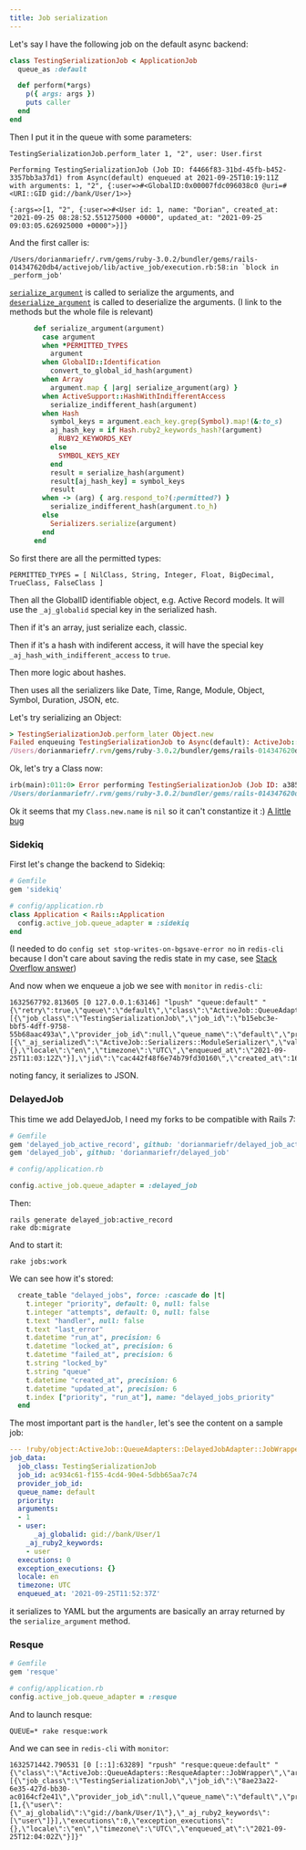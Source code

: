 ```yaml
---
title: Job serialization
---
```


Let's say I have the following job on the default async backend:

```ruby
class TestingSerializationJob < ApplicationJob
  queue_as :default

  def perform(*args)
    p({ args: args })
    puts caller
  end
end
```

Then I put it in the queue with some parameters:

```
TestingSerializationJob.perform_later 1, "2", user: User.first
```

```
Performing TestingSerializationJob (Job ID: f4466f83-31bd-45fb-b452-3357bb3a37d1) from Async(default) enqueued at 2021-09-25T10:19:11Z with arguments: 1, "2", {:user=>#<GlobalID:0x00007fdc096038c0 @uri=#<URI::GID gid://bank/User/1>>}
```

```
{:args=>[1, "2", {:user=>#<User id: 1, name: "Dorian", created_at: "2021-09-25 08:28:52.551275000 +0000", updated_at: "2021-09-25 09:03:05.626925000 +0000">}]}
```

And the first caller is:

```
/Users/dorianmariefr/.rvm/gems/ruby-3.0.2/bundler/gems/rails-014347620db4/activejob/lib/active_job/execution.rb:58:in `block in _perform_job'
```

[`serialize_argument`](https://github.com/rails/rails/blob/014347620db4b063e63caf3914f1737cd87bf5d5/activejob/lib/active_job/arguments.rb#L94-L119) is called to serialize the arguments, and [`deserialize_argument`](https://github.com/rails/rails/blob/014347620db4b063e63caf3914f1737cd87bf5d5/activejob/lib/active_job/arguments.rb#L121-L140) is called to deserialize the arguments. (I link to the methods but the whole file is relevant)

```ruby
      def serialize_argument(argument)
        case argument
        when *PERMITTED_TYPES
          argument
        when GlobalID::Identification
          convert_to_global_id_hash(argument)
        when Array
          argument.map { |arg| serialize_argument(arg) }
        when ActiveSupport::HashWithIndifferentAccess
          serialize_indifferent_hash(argument)
        when Hash
          symbol_keys = argument.each_key.grep(Symbol).map!(&:to_s)
          aj_hash_key = if Hash.ruby2_keywords_hash?(argument)
            RUBY2_KEYWORDS_KEY
          else
            SYMBOL_KEYS_KEY
          end
          result = serialize_hash(argument)
          result[aj_hash_key] = symbol_keys
          result
        when -> (arg) { arg.respond_to?(:permitted?) }
          serialize_indifferent_hash(argument.to_h)
        else
          Serializers.serialize(argument)
        end
      end
```

So first there are all the permitted types:

```
PERMITTED_TYPES = [ NilClass, String, Integer, Float, BigDecimal, TrueClass, FalseClass ]
```

Then all the GlobalID identifiable object, e.g. Active Record models. It will use the `_aj_globalid` special key in the serialized hash.

Then if it's an array, just serialize each, classic.

Then if it's a hash with indiferent access, it will have the special key `_aj_hash_with_indifferent_access` to `true`.

Then more logic about hashes.

Then uses all the serializers like Date, Time, Range, Module, Object, Symbol, Duration, JSON, etc.

Let's try serializing an Object:

```ruby
> TestingSerializationJob.perform_later Object.new
Failed enqueuing TestingSerializationJob to Async(default): ActiveJob::SerializationError (Unsupported argument type: Object)
/Users/dorianmariefr/.rvm/gems/ruby-3.0.2/bundler/gems/rails-014347620db4/activejob/lib/active_job/serializers.rb:31:in `serialize': Unsupported argument type: Object (ActiveJob::SerializationError)
```

Ok, let's try a Class now:

```ruby
irb(main):011:0> Error performing TestingSerializationJob (Job ID: a3855938-77dd-4e3a-b882-35903e995f87) from Async(default) in 1.35ms: ActiveJob::DeserializationError (Error while trying to deserialize arguments: undefined method `constantize' for nil:NilClass):
/Users/dorianmariefr/.rvm/gems/ruby-3.0.2/bundler/gems/rails-014347620db4/activejob/lib/active_job/serializers/module_serializer.rb:11:in `deserialize'
```

Ok it seems that my `Class.new.name` is `nil` so it can't constantize it :) [A little bug](https://github.com/rails/rails/issues/43306)

### Sidekiq

First let's change the backend to Sidekiq:

```ruby
# Gemfile
gem 'sidekiq'

# config/application.rb
class Application < Rails::Application
  config.active_job.queue_adapter = :sidekiq
end
```

(I needed to do `config set stop-writes-on-bgsave-error no` in `redis-cli` because I don't care about saving the redis state in my case, see [Stack Overflow answer](https://stackoverflow.com/a/21484282/12544391))

And now when we enqueue a job we see with `monitor` in `redis-cli`:

```
1632567792.813605 [0 127.0.0.1:63146] "lpush" "queue:default" "{\"retry\":true,\"queue\":\"default\",\"class\":\"ActiveJob::QueueAdapters::SidekiqAdapter::JobWrapper\",\"wrapped\":\"TestingSerializationJob\",\"args\":[{\"job_class\":\"TestingSerializationJob\",\"job_id\":\"b15ebc3e-bbf5-4dff-9758-55b68aac493a\",\"provider_job_id\":null,\"queue_name\":\"default\",\"priority\":null,\"arguments\":[{\"_aj_serialized\":\"ActiveJob::Serializers::ModuleSerializer\",\"value\":null}],\"executions\":0,\"exception_executions\":{},\"locale\":\"en\",\"timezone\":\"UTC\",\"enqueued_at\":\"2021-09-25T11:03:12Z\"}],\"jid\":\"cac442f48f6e74b79fd30160\",\"created_at\":1632567792.810835,\"enqueued_at\":1632567792.8111029}"
```

noting fancy, it serializes to JSON.

### DelayedJob

This time we add DelayedJob, I need my forks to be compatible with Rails 7:

```ruby
# Gemfile
gem 'delayed_job_active_record', github: 'dorianmariefr/delayed_job_active_record'
gem 'delayed_job', github: 'dorianmariefr/delayed_job'

# config/application.rb

config.active_job.queue_adapter = :delayed_job
```

Then:

```
rails generate delayed_job:active_record
rake db:migrate
```

And to start it:

```
rake jobs:work
```

We can see how it's stored:

```ruby
  create_table "delayed_jobs", force: :cascade do |t|
    t.integer "priority", default: 0, null: false
    t.integer "attempts", default: 0, null: false
    t.text "handler", null: false
    t.text "last_error"
    t.datetime "run_at", precision: 6
    t.datetime "locked_at", precision: 6
    t.datetime "failed_at", precision: 6
    t.string "locked_by"
    t.string "queue"
    t.datetime "created_at", precision: 6
    t.datetime "updated_at", precision: 6
    t.index ["priority", "run_at"], name: "delayed_jobs_priority"
  end
```

The most important part is the `handler`, let's see the content on a sample job:

```yaml
--- !ruby/object:ActiveJob::QueueAdapters::DelayedJobAdapter::JobWrapper
job_data:
  job_class: TestingSerializationJob
  job_id: ac934c61-f155-4cd4-90e4-5dbb65aa7c74
  provider_job_id:
  queue_name: default
  priority:
  arguments:
  - 1
  - user:
      _aj_globalid: gid://bank/User/1
    _aj_ruby2_keywords:
    - user
  executions: 0
  exception_executions: {}
  locale: en
  timezone: UTC
  enqueued_at: '2021-09-25T11:52:37Z'
```

it serializes to YAML but the arguments are basically an array returned by the `serialize_argument` method.

### Resque

```ruby
# Gemfile
gem 'resque'

# config/application.rb
config.active_job.queue_adapter = :resque
```

And to launch resque:

```
QUEUE=* rake resque:work
```

And we can see in `redis-cli` with `monitor`:

```
1632571442.790531 [0 [::1]:63289] "rpush" "resque:queue:default" "{\"class\":\"ActiveJob::QueueAdapters::ResqueAdapter::JobWrapper\",\"args\":[{\"job_class\":\"TestingSerializationJob\",\"job_id\":\"8ae23a22-6e35-427d-bb30-ac0164cf2e41\",\"provider_job_id\":null,\"queue_name\":\"default\",\"priority\":null,\"arguments\":[1,{\"user\":{\"_aj_globalid\":\"gid://bank/User/1\"},\"_aj_ruby2_keywords\":[\"user\"]}],\"executions\":0,\"exception_executions\":{},\"locale\":\"en\",\"timezone\":\"UTC\",\"enqueued_at\":\"2021-09-25T12:04:02Z\"}]}"
```
